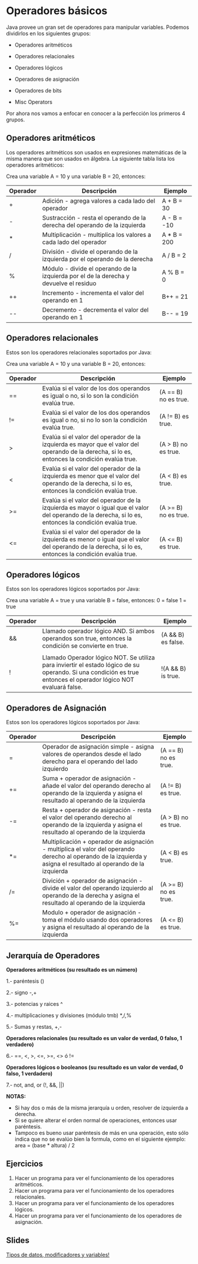 Operadores básicos
==

Java provee un gran set de operadores para manipular variables. Podemos dividirlos en los siguientes grupos:

- Operadores aritméticos

- Operadores relacionales

- Operadores lógicos

- Operadores de asignación

- Operadores de bits

- Misc Operators

Por ahora nos vamos a enfocar en conocer a la perfección los primeros 4 grupos.

Operadores aritméticos
--

Los operadores aritméticos son usados en expresiones matemáticas de la misma manera que son usados en álgebra. La siguiente tabla lista los operadores aritméticos:

Crea una variable A = 10 y una variable B = 20, entonces:

|Operador|Descripción                                                                           |Ejemplo    |
|---     |---                                                                                   |---        |
|+       |Adición - agrega valores a cada lado del operador                                     |A + B = 30 |
|-       |Sustracción - resta el operando de la derecha del operando de la izquierda            |A - B = -10|
|*       |Multiplicación - multiplica los valores a cada lado del operador                      |A * B = 200|
|/	     |División - divide el operando de la izquierda por el operando de la derecha           |A / B = 2  |
|%       |Módulo - divide el operando de la izquierda por el de la derecha y devuelve el residuo|A % B = 0  |
|++ 	 |Incremento - incrementa el valor del operando en 1                                    |B++ = 21   |
|-- 	 |Decremento - decrementa el valor del operando en 1                                    |B-- = 19   |


Operadores relacionales
--

Estos son los operadores relacionales soportados por Java:

Crea una variable A = 10 y una variable B = 20, entonces:

|Operador |Descripción                                                                                                                                              |Ejemplo                |
|---      |---                                                                                                                                                      |---                    |
|==       |Evalúa si el valor de los dos operandos es igual o no, si lo son la condición evalúa true.                                                               |(A == B) no es true.   |
|!=       |Evalúa si el valor de los dos operandos es igual o no, si no lo son la condición evalúa true.                                                            |(A != B) es true.      |
|>        |Evalúa si el valor del operador de la izquierda es mayor que el valor del operando de la derecha, si lo es, entonces la condición evalúa true.           |(A > B) no es true.    |
|<	      |Evalúa si el valor del operador de la izquierda es menor que el valor del operando de la derecha, si lo es, entonces la condición evalúa true.           |(A < B) es true.       |
|>=       |Evalúa si el valor del operador de la izquierda es mayor o igual que el valor del operando de la derecha, si lo es, entonces la condición evalúa true.   |(A >= B) no es true.   |
|<= 	  |Evalúa si el valor del operador de la izquierda es menor o igual que el valor del operando de la derecha, si lo es, entonces la condición evalúa true.   |(A <= B) es true.      |


Operadores lógicos
--

Estos son los operadores lógicos soportados por Java:

Crea una variable A = true y una variable B = false, entonces:
0 = false
1 = true

|Operador |Descripción                                                                                                                                                      |Ejemplo                |
|---      |---                                                                                                                                                              |---                    |
|&&       |Llamado operador lógico AND. Si ambos operandos son true, entonces la condición se convierte en true.                                                            |(A && B) es false.     |
|||       |Llamado operador lógico OR. Si cualquiera de los dos operandos es true, entonces la condición se convierte en true.                                              |(A || B) es true.      |
|!        |Llamado Operador lógico NOT. Se utiliza para inviertir el estado lógico de su operando. Si una condición es true entonces el operador lógico NOT evaluará false. |!(A && B) is true.     |


Operadores de Asignación
--
Estos son los operadores lógicos soportados por Java:

|Operador |Descripción                                                                                                                                                      |Ejemplo                |
|---      |---                                                                                                                                                              |---                    |
|=        |Operador de asignación simple - asigna valores de operandos desde el lado derecho para el operando del lado izquierdo                                            |(A == B) no es true.   |
|+=       |Suma + operador de asignación - añade el valor del operando derecho al operando de la izquierda y asigna el resultado al operando de la izquierda                |(A != B) es true.      |
|-=       |Resta + operador de asignación - resta el valor del operando derecho al operando de la izquierda y asigna el resultado al operando de la izquierda               |(A > B) no es true.    |
|*=	      |Multiplicación + operador de asignación - multiplica el valor del operando derecho al operando de la izquierda y asigna el resultado al operando de la izquierda |(A < B) es true.       |
|/=       |Divición + operador de asignación - divide el valor del operando izquierdo al operando de la derecha y asigna el resultado al operando de la izquierda           |(A >= B) no es true.   |
|%= 	  |Modulo + operador de asignación - toma el módulo usando dos operadores y asigna el resultado al operando de la izquierda                                         |(A <= B) es true.      |


Jerarquía de Operadores
--

**Operadores aritméticos (su resultado es un número)**

1.- paréntesis ()

2.- signo -,+

3.- potencias y raices ^

4.- multiplicaciones y divisiones (módulo tmb) *,/,%

5.- Sumas y restas, +,-

**Operadores relacionales (su resultado es un valor de verdad, 0 falso, 1 verdadero)**

6.- ==, <, >, <=, >=, <> ó !=

**Operadores lógicos o booleanos (su resultado es un valor de verdad, 0 falso, 1 verdadero)**

7.- not, and, or (!, &&, ||)

**NOTAS:**
- Si hay dos o más de la misma jerarquía u orden, resolver de izquierda a derecha.
- Si se quiere alterar el orden normal de operaciones, entonces usar paréntesis.
- Tampoco es bueno usar paréntesis de más en una operación, esto sólo indica que no se evalúo bien la formula, como en el siguiente ejemplo: area = (base * altura) / 2

Ejercicios
--
1. Hacer un programa para ver el funcionamiento de los operadores aritméticos.
2. Hacer un programa para ver el funcionamiento de los operadores relacionales.
3. Hacer un programa para ver el funcionamiento de los operadores lógicos.
4. Hacer un programa para ver el funcionamiento de los operadores de asignación.

Slides
--

[Tipos de datos, modificadores y variables!](https://www.haikudeck.com/javaficadas-education-presentation-5xHCKLpOE8)
